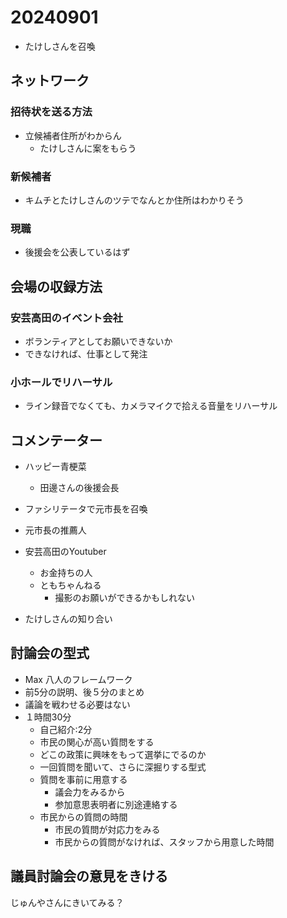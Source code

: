 # 20240901

- たけしさんを召喚

## ネットワーク

### 招待状を送る方法

- 立候補者住所がわからん
  - たけしさんに案をもらう


### 新候補者
- キムチとたけしさんのツテでなんとか住所はわかりそう


### 現職
- 後援会を公表しているはず


## 会場の収録方法

### 安芸高田のイベント会社
- ボランティアとしてお願いできないか
- できなければ、仕事として発注

### 小ホールでリハーサル
- ライン録音でなくても、カメラマイクで拾える音量をリハーサル


## コメンテーター

- ハッピー青梗菜
  - 田邊さんの後援会長

- ファシリテータで元市長を召喚
- 元市長の推薦人
- 安芸高田のYoutuber
  - お金持ちの人
  - ともちゃんねる
    - 撮影のお願いができるかもしれない
- たけしさんの知り合い


## 討論会の型式
- Max 八人のフレームワーク
- 前5分の説明、後５分のまとめ
- 議論を戦わせる必要はない
- １時間30分
  - 自己紹介:2分
  - 市民の関心が高い質問をする
  - どこの政策に興味をもって選挙にでるのか
  - 一回質問を聞いて、さらに深掘りする型式
  - 質問を事前に用意する
    - 議会力をみるから
    - 参加意思表明者に別途連絡する
  - 市民からの質問の時間
    - 市民の質問が対応力をみる
    - 市民からの質問がなければ、スタッフから用意した時間


## 議員討論会の意見をきける
じゅんやさんにきいてみる？

